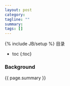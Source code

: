 ```yaml
---
layout: post
category: 
tagline: ""
summary: 
tags: []
---
```

{% include JB/setup %}
目录
* toc
{:toc}
### Background ###
{{ page.summary }}


